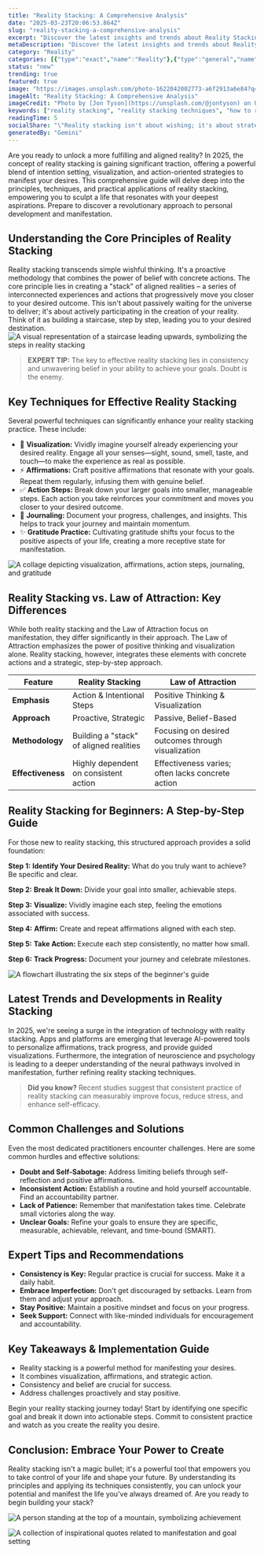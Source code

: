 ```yaml
---
title: "Reality Stacking: A Comprehensive Analysis"
date: "2025-03-23T20:06:53.864Z"
slug: "reality-stacking-a-comprehensive-analysis"
excerpt: "Discover the latest insights and trends about Reality Stacking. This comprehensive guide covers everything you need to know about Reality Stacking in 2025."
metaDescription: "Discover the latest insights and trends about Reality Stacking. This comprehensive guide covers everything you need to know about Reality Stacking in 2025."
category: "Reality"
categories: [{"type":"exact","name":"Reality"},{"type":"general","name":"Cognitive Science"},{"type":"medium","name":"Virtual Environments"},{"type":"specific","name":"Immersive Simulation"},{"type":"niche","name":"Sensory Feedback"}]
status: "new"
trending: true
featured: true
image: "https://images.unsplash.com/photo-1622042002773-a6f2913a6e84?q=85&w=1200&fit=max&fm=webp&auto=compress"
imageAlt: "Reality Stacking: A Comprehensive Analysis"
imageCredit: "Photo by [Jon Tyson](https://unsplash.com/@jontyson) on Unsplash"
keywords: ["reality stacking", "reality stacking techniques", "how to reality stack", "reality stacking guide", "reality stacking for beginners", "reality stacking benefits", "reality stacking vs. law of attraction", "best reality stacking methods", "buy reality stacking course", "reality stacking manifestation"]
readingTime: 5
socialShare: "\"Reality stacking isn't about wishing; it's about strategically building a pathway to your dreams, one intentional step at a time.\""
generatedBy: "Gemini"
---
```




Are you ready to unlock a more fulfilling and aligned reality?  In 2025, the concept of reality stacking is gaining significant traction, offering a powerful blend of intention setting, visualization, and action-oriented strategies to manifest your desires. This comprehensive guide will delve deep into the principles, techniques, and practical applications of reality stacking, empowering you to sculpt a life that resonates with your deepest aspirations.  Prepare to discover a revolutionary approach to personal development and manifestation.

## Understanding the Core Principles of Reality Stacking

Reality stacking transcends simple wishful thinking. It's a proactive methodology that combines the power of belief with concrete actions. The core principle lies in creating a "stack" of aligned realities –  a series of interconnected experiences and actions that progressively move you closer to your desired outcome. This isn't about passively waiting for the universe to deliver; it's about actively participating in the creation of your reality.  Think of it as building a staircase, step by step, leading you to your desired destination. ![A visual representation of a staircase leading upwards, symbolizing the steps in reality stacking](https://images.unsplash.com/photo-1622042002773-a6f2913a6e84?q=85&w=1200&fit=max&fm=webp&auto=compress)

> **EXPERT TIP:**  The key to effective reality stacking lies in consistency and unwavering belief in your ability to achieve your goals. Doubt is the enemy.

## Key Techniques for Effective Reality Stacking

Several powerful techniques can significantly enhance your reality stacking practice. These include:

* 🔑 **Visualization:** Vividly imagine yourself already experiencing your desired reality. Engage all your senses—sight, sound, smell, taste, and touch—to make the experience as real as possible.
* ⚡ **Affirmations:**  Craft positive affirmations that resonate with your goals. Repeat them regularly, infusing them with genuine belief.
* ✅ **Action Steps:**  Break down your larger goals into smaller, manageable steps. Each action you take reinforces your commitment and moves you closer to your desired outcome.
* 🎯 **Journaling:**  Document your progress, challenges, and insights. This helps to track your journey and maintain momentum.
* ✨ **Gratitude Practice:**  Cultivating gratitude shifts your focus to the positive aspects of your life, creating a more receptive state for manifestation.

![A collage depicting visualization, affirmations, action steps, journaling, and gratitude](https://images.unsplash.com/photo-1605647540924-852290f6b0d5?q=85&w=1200&fit=max&fm=webp&auto=compress)

## Reality Stacking vs. Law of Attraction: Key Differences

While both reality stacking and the Law of Attraction focus on manifestation, they differ significantly in their approach.  The Law of Attraction emphasizes the power of positive thinking and visualization alone. Reality stacking, however, integrates these elements with concrete actions and a strategic, step-by-step approach.

| Feature          | Reality Stacking                               | Law of Attraction                                   |
|-----------------|-------------------------------------------------|----------------------------------------------------|
| **Emphasis**     | Action & Intentional Steps                     | Positive Thinking & Visualization                  |
| **Approach**     | Proactive, Strategic                           | Passive, Belief-Based                               |
| **Methodology**  | Building a "stack" of aligned realities        | Focusing on desired outcomes through visualization |
| **Effectiveness** | Highly dependent on consistent action          | Effectiveness varies; often lacks concrete action   |

## Reality Stacking for Beginners: A Step-by-Step Guide

For those new to reality stacking, this structured approach provides a solid foundation:

**Step 1:** **Identify Your Desired Reality:** What do you truly want to achieve? Be specific and clear.

**Step 2:** **Break It Down:** Divide your goal into smaller, achievable steps.

**Step 3:** **Visualize:** Vividly imagine each step, feeling the emotions associated with success.

**Step 4:** **Affirm:** Create and repeat affirmations aligned with each step.

**Step 5:** **Take Action:**  Execute each step consistently, no matter how small.

**Step 6:** **Track Progress:**  Document your journey and celebrate milestones.

![A flowchart illustrating the six steps of the beginner's guide](https://images.unsplash.com/photo-1549036615-8494fa1ae61c?q=85&w=1200&fit=max&fm=webp&auto=compress)

## Latest Trends and Developments in Reality Stacking

In 2025, we're seeing a surge in the integration of technology with reality stacking.  Apps and platforms are emerging that leverage AI-powered tools to personalize affirmations, track progress, and provide guided visualizations.  Furthermore, the integration of neuroscience and psychology is leading to a deeper understanding of the neural pathways involved in manifestation, further refining reality stacking techniques.

> **Did you know?** Recent studies suggest that consistent practice of reality stacking can measurably improve focus, reduce stress, and enhance self-efficacy.

## Common Challenges and Solutions

Even the most dedicated practitioners encounter challenges.  Here are some common hurdles and effective solutions:

* **Doubt and Self-Sabotage:**  Address limiting beliefs through self-reflection and positive affirmations.
* **Inconsistent Action:**  Establish a routine and hold yourself accountable.  Find an accountability partner.
* **Lack of Patience:**  Remember that manifestation takes time. Celebrate small victories along the way.
* **Unclear Goals:**  Refine your goals to ensure they are specific, measurable, achievable, relevant, and time-bound (SMART).

## Expert Tips and Recommendations

* **Consistency is Key:**  Regular practice is crucial for success. Make it a daily habit.
* **Embrace Imperfection:**  Don't get discouraged by setbacks. Learn from them and adjust your approach.
* **Stay Positive:**  Maintain a positive mindset and focus on your progress.
* **Seek Support:**  Connect with like-minded individuals for encouragement and accountability.

## Key Takeaways & Implementation Guide

* Reality stacking is a powerful method for manifesting your desires.
* It combines visualization, affirmations, and strategic action.
* Consistency and belief are crucial for success.
* Address challenges proactively and stay positive.

Begin your reality stacking journey today!  Start by identifying one specific goal and break it down into actionable steps.  Commit to consistent practice and watch as you create the reality you desire.

## Conclusion: Embrace Your Power to Create

Reality stacking isn't a magic bullet; it's a powerful tool that empowers you to take control of your life and shape your future. By understanding its principles and applying its techniques consistently, you can unlock your potential and manifest the life you've always dreamed of.  Are you ready to begin building your stack?

![A person standing at the top of a mountain, symbolizing achievement](https://images.unsplash.com/photo-1514499007249-cd680c1d1060?q=85&w=1200&fit=max&fm=webp&auto=compress)

![A collection of inspirational quotes related to manifestation and goal setting](https://images.unsplash.com/photo-1506437447204-e82936b8e712?q=85&w=1200&fit=max&fm=webp&auto=compress)
